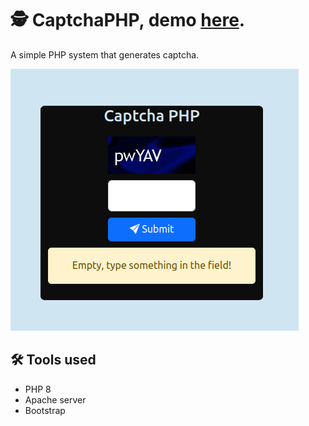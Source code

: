 # :detective: CaptchaPHP, demo <a href="https://replit.com/@ErllanRego/CaptchaPHP#index.php" target="_blank">here</a>.
A simple PHP system that generates captcha.

<img src="screenshot.png">

## :hammer_and_wrench: Tools used
<ul>
  <li>PHP 8</li>
  <li>Apache server</li>
  <li>Bootstrap</li>
</ul>
